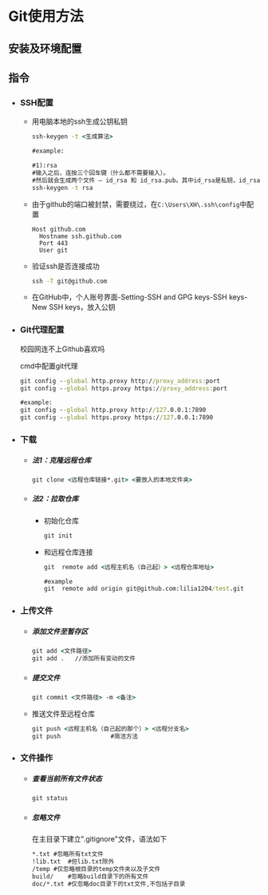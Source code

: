 # Git使用方法

## 安装及环境配置

## 指令

- ### SSH配置

     - 用电脑本地的ssh生成公钥私钥

          ```cmd
          ssh-keygen -t <生成算法>
          
          #example:
          
          #1):rsa
          #输入之后，连按三个回车键（什么都不需要输入）。
          #然后就会生成两个文件 – id_rsa 和 id_rsa.pub。其中id_rsa是私钥，id_rsa.pub是公钥。
          ssh-keygen -t rsa
          ```
          
     - 由于github的端口被封禁，需要绕过，在`C:\Users\XH\.ssh\config`中配置

          ```
          Host github.com
            Hostname ssh.github.com
            Port 443
            User git
          ```

     - 验证ssh是否连接成功

          ```cmd
          ssh -T git@github.com
          ```

     - 在GitHub中，个人账号界面-Setting-SSH and GPG keys-SSH keys-New SSH keys，放入公钥

- ### Git代理配置

     校园网连不上Github喜欢吗

     cmd中配置git代理

     ```cmd
     git config --global http.proxy http://proxy_address:port
     git config --global https.proxy https://proxy_address:port
     
     #example:
     git config --global http.proxy http://127.0.0.1:7890
     git config --global https.proxy https://127.0.0.1:7890
     ```

     

- ### 下载

     - ##### 法1：克隆远程仓库

          ```cmd
          git clone <远程仓库链接*.git> <要放入的本地文件夹>
          ```

     - ##### 法2：拉取仓库
          
          - 初始化仓库
          
               ```cmd
               git init
               ```
          - 和远程仓库连接
          
               ```cmd
               git	remote add <远程主机名（自己起）> <远程仓库地址>
               
               #example
               git	remote add origin git@github.com:lilia1204/test.git
               ```
          
               

- ### 上传文件

     - ##### 添加文件至暂存区

          ```cmd
          git add <文件路径>
          git add .   //添加所有变动的文件
          ```

     - ##### 提交文件

          ```cmd
          git commit <文件路径> -m <备注>
          ```

     - 推送文件至远程仓库

          ```cmd
          git push <远程主机名（自己起的那个）> <远程分支名>
          git push 				#简洁方法
          ```

          



- ### 文件操作

     - ##### 查看当前所有文件状态

          ```cmd
          git status
          ```

     - ##### 忽略文件

          在主目录下建立".gitignore"文件，语法如下

          ```cmd
          *.txt	#忽略所有txt文件
          !lib.txt	#但lib.txt除外
          /temp	#仅忽略根目录的temp文件夹以及子文件
          build/	#忽略build目录下的所有文件
          doc/*.txt	#仅忽略doc目录下的txt文件,不包括子目录
          ```

          